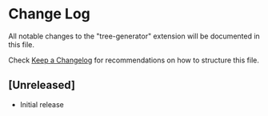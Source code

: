 # Change Log

All notable changes to the "tree-generator" extension will be documented in this file.

Check [Keep a Changelog](http://keepachangelog.com/) for recommendations on how to structure this file.

## [Unreleased]

- Initial release